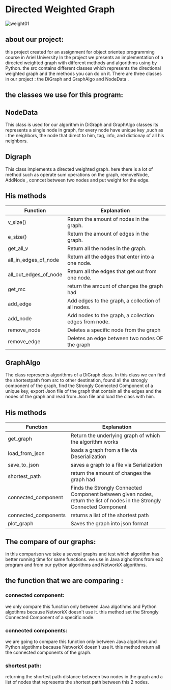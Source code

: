 # Directed Weighted Graph
![weight01](https://user-images.githubusercontent.com/74146562/104093717-f4c32800-5294-11eb-866b-8a922a9afa9d.gif)

## about our project:
this project created for an assignment for object orientep programming course in Ariel University
In the project we presents an implementation of a directed weighted graph with different methods and algorithms using by Python.
the src contains different classes which represents the directional weighted graph and the methods you can do on it.  There are three classes  in our project : the DiGraph and GraphAlgo and NodeData . 

## the classes we use for this program:

## NodeData
This class is used for our algorithm in  DiGraph and GraphAlgo classes its represents a single node in graph, for every node have unique key ,such as : the neighbors, the node that direct to him, tag, info, and dictionay of all his neighbors.

## Digraph
This class implements a directed weighted graph.  here there is a lot of method such as  operate sum operations on the graph, removeNode,  AddNode ,  conncet between two nodes and put weight for the edge.


## His methods

| Function  | Explanation |
| ------------- | ------------- |
|   v_size()   |  Return the amount of nodes in the graph.    |
|    e_size()  |    Return the amount of edges in the graph.  |
|   get_all_v   |   Return all the nodes in the graph.   |
|    all_in_edges_of_node  |   Return all the edges that enter into a one node.   |
|    all_out_edges_of_node | Return all the edges that get out from one node.    |
|   get_mc   | return the amount of changes the graph had  |
|    add_edge  |  Add  edges to the graph, a collection of all nodes.    |
|     add_node |   Add nodes to the graph, a collection edges from node.  |
|     remove_node |  Deletes a specific node from the graph   |
|    remove_edge  | Deletes an edge between two nodes OF the graph     |


## GraphAlgo
The class represents algorithms of a DiGraph class. In this class we can find the shortestpath from src to other destination, found all the strongly component of the graph, find the Strongly Connected Component of a unique key, export Json file of the graph that contain all the edges and the nodes of the graph and read from Json file and load the class with him.

## His methods

| Function  | Explanation |
| ------------- | ------------- |
|   get_graph   | Return the underlying graph of which the algorithm works    |
|    load_from_json  |   loads a graph from a file via Deserialization  |
|   save_to_json   |  saves a graph to a file via Serialization   |
|  shortest_path  | return the amount of changes the graph had  |
|    connected_component  | Finds the Strongly Connected Component  between given nodes, return the list of nodes in the Strongly Connected Component    |
|     connected_components |  returns a list of the shortest path  |
|    plot_graph |  Saves the graph into json format   |

## The compare of our graphs:
in this comparison we take a several graphs and test which algorithm has better running time for same functions. we use in Java alghoritms from ex2 program and from our python algorithms and  NetworkX algorithms.

## the function that we are comparing :

### connected component: 
we only compare this function only between Java algotihms and Python algotihms because NetworkX doesn't use it.
this method set the Strongly Connected Component  of a specific node.
### connected components:
we are going to compare this function only between Java algotihms and Python algotihms because NetworkX doesn't use it. this method return all the connected components of the graph.

### shortest path:
returning the shortest path distance between two nodes in the graph and a list of nodes that represents the shortest path between this 2 nodes. 



